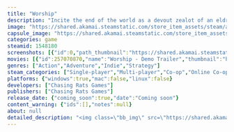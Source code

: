 ```yaml
---
title: "Worship"
description: "Incite the end of the world as a devout zealot of an eldritch god in this multiplayer Pikmin-inspired roguelite. Don the robes of a cultist, perform bloody rituals and expand your influence over an army of followers in this cute yet grim world. Is your devotion strong enough to please the Old Ones?"
image: "https://shared.akamai.steamstatic.com/store_item_assets/steam/apps/1548180/header.jpg?t=1730746434"
capsule_image: "https://shared.akamai.steamstatic.com/store_item_assets/steam/apps/1548180/capsule_231x87.jpg?t=1730746434"
categories: game
steamid: 1548180
screenshots: [{"id":0,"path_thumbnail":"https://shared.akamai.steamstatic.com/store_item_assets/steam/apps/1548180/ss_d90be1f68588d385d9c77fb34a4f997840e0c649.600x338.jpg?t=1730746434","path_full":"https://shared.akamai.steamstatic.com/store_item_assets/steam/apps/1548180/ss_d90be1f68588d385d9c77fb34a4f997840e0c649.1920x1080.jpg?t=1730746434"},{"id":1,"path_thumbnail":"https://shared.akamai.steamstatic.com/store_item_assets/steam/apps/1548180/ss_e26543e42d8b678804fb52f3ee943e91f2ea6e5c.600x338.jpg?t=1730746434","path_full":"https://shared.akamai.steamstatic.com/store_item_assets/steam/apps/1548180/ss_e26543e42d8b678804fb52f3ee943e91f2ea6e5c.1920x1080.jpg?t=1730746434"},{"id":2,"path_thumbnail":"https://shared.akamai.steamstatic.com/store_item_assets/steam/apps/1548180/ss_fe2bcbb6d5d1d021d8d56ee90e9ad2fa417ce95f.600x338.jpg?t=1730746434","path_full":"https://shared.akamai.steamstatic.com/store_item_assets/steam/apps/1548180/ss_fe2bcbb6d5d1d021d8d56ee90e9ad2fa417ce95f.1920x1080.jpg?t=1730746434"},{"id":3,"path_thumbnail":"https://shared.akamai.steamstatic.com/store_item_assets/steam/apps/1548180/ss_afde9a2bcf7637c987012100a3bde8e7720b037f.600x338.jpg?t=1730746434","path_full":"https://shared.akamai.steamstatic.com/store_item_assets/steam/apps/1548180/ss_afde9a2bcf7637c987012100a3bde8e7720b037f.1920x1080.jpg?t=1730746434"},{"id":4,"path_thumbnail":"https://shared.akamai.steamstatic.com/store_item_assets/steam/apps/1548180/ss_b2953a215c42d81dfac235502af297d7f1af56ec.600x338.jpg?t=1730746434","path_full":"https://shared.akamai.steamstatic.com/store_item_assets/steam/apps/1548180/ss_b2953a215c42d81dfac235502af297d7f1af56ec.1920x1080.jpg?t=1730746434"},{"id":5,"path_thumbnail":"https://shared.akamai.steamstatic.com/store_item_assets/steam/apps/1548180/ss_6be9d6bcc2f61c3612bc09dc8fad35643cd5e2e8.600x338.jpg?t=1730746434","path_full":"https://shared.akamai.steamstatic.com/store_item_assets/steam/apps/1548180/ss_6be9d6bcc2f61c3612bc09dc8fad35643cd5e2e8.1920x1080.jpg?t=1730746434"}]
movies: [{"id":257070870,"name":"Worship - Demo Trailer","thumbnail":"https://shared.akamai.steamstatic.com/store_item_assets/steam/apps/257070870/50d1577e5a169b230c8adaf59a8e00d6d9b91975/movie_600x337.jpg?t=1730745596","webm":{"480":"http://video.akamai.steamstatic.com/store_trailers/257070870/movie480_vp9.webm?t=1730745596","max":"http://video.akamai.steamstatic.com/store_trailers/257070870/movie_max_vp9.webm?t=1730745596"},"mp4":{"480":"http://video.akamai.steamstatic.com/store_trailers/257070870/movie480.mp4?t=1730745596","max":"http://video.akamai.steamstatic.com/store_trailers/257070870/movie_max.mp4?t=1730745596"},"highlight":true},{"id":257029303,"name":"Worship Gameplay Trailer","thumbnail":"https://shared.akamai.steamstatic.com/store_item_assets/steam/apps/257029303/movie.293x165.jpg?t=1717970896","webm":{"480":"http://video.akamai.steamstatic.com/store_trailers/257029303/movie480_vp9.webm?t=1717970896","max":"http://video.akamai.steamstatic.com/store_trailers/257029303/movie_max_vp9.webm?t=1717970896"},"mp4":{"480":"http://video.akamai.steamstatic.com/store_trailers/257029303/movie480.mp4?t=1717970896","max":"http://video.akamai.steamstatic.com/store_trailers/257029303/movie_max.mp4?t=1717970896"},"highlight":true},{"id":256879128,"name":"Worship Announcement Trailer","thumbnail":"https://shared.akamai.steamstatic.com/store_item_assets/steam/apps/256879128/movie.293x165.jpg?t=1730745600","webm":{"480":"http://video.akamai.steamstatic.com/store_trailers/256879128/movie480_vp9.webm?t=1730745600","max":"http://video.akamai.steamstatic.com/store_trailers/256879128/movie_max_vp9.webm?t=1730745600"},"mp4":{"480":"http://video.akamai.steamstatic.com/store_trailers/256879128/movie480.mp4?t=1730745600","max":"http://video.akamai.steamstatic.com/store_trailers/256879128/movie_max.mp4?t=1730745600"},"highlight":false}]
genres: ["Action","Adventure","Indie","Strategy"]
steam_categories: ["Single-player","Multi-player","Co-op","Online Co-op","Shared/Split Screen Co-op","Shared/Split Screen","Full controller support","Remote Play Together"]
platforms: {"windows":true,"mac":false,"linux":false}
developers: ["Chasing Rats Games"]
publishers: ["Chasing Rats Games"]
release_date: {"coming_soon":true,"date":"Coming soon"}
content_warning: {"ids":[],"notes":null}
about: null
detailed_description: "<img class=\"bb_img\" src=\"https://shared.akamai.steamstatic.com/store_item_assets/steam/apps/1548180/extras/blasphemouslyFun.gif?t=1730746434\" /><br><br>Embrace your dark side and don the robes of a cultist as you slowly take over the world. <br>Draw with your blood and perform blood rites to overcome foes and challenges in your path. Perform your god’s dreadful deeds to be rewarded with even more powerful sorceries. Recruit followers to do your bidding. They are mindless pawns ready to do anything for you. Order them around and sacrifice them as your god demands to perform even stronger rituals! <strong>Instigate the end of the world - or die trying. </strong><br><br><img class=\"bb_img\" src=\"https://shared.akamai.steamstatic.com/store_item_assets/steam/apps/1548180/extras/BrutallyEndearing.gif?t=1730746434\" /><br><br>Worship transfixes with its boldness, irreverence, themes, tone and world; from its hilariously horrific blood rites to exuberant evil sacrifices. Delve into the visually unique world of Worship with its distinctive black and white ink sketch art style, scattered splashes of color and hand drawn animations. From it’s cute and disctinctive art style to its use of dark humour, being bad has never felt so good. A grim, but equally cute and hilariously horrific world awaits you. <br><br><img class=\"bb_img\" src=\"https://shared.akamai.steamstatic.com/store_item_assets/steam/apps/1548180/extras/insightingArmageddon_test5finalfinalfinal2.gif?t=1730746434\" /><br><br>As the saying goes: “building a cult brings people together”. Embrace the aspect of community as you build an ever-growing following dedicated to serve you and your god of choice. Invite up to three pact-mates online and work together towards your grim goal. Guaranteed chaos!<br><br><img class=\"bb_img\" src=\"https://shared.akamai.steamstatic.com/store_item_assets/steam/apps/1548180/extras/test_your_faith_FPSFix.gif?t=1730746434\" /><br><br>A twisted take on Adventure-RPGs and the roguelike genre with its large living and breathing world that you’ll get to explore. Uncover secrets, interact with four flavorful factions, and your cult; all in order to gather devotion for your God. With enough followers, rituals and power, face your final challenge; summoning your deity into the mortal realm. <br><strong><br>Is your devotion strong enough to bring about the end times?</strong><br><br><img class=\"bb_img\" src=\"https://shared.akamai.steamstatic.com/store_item_assets/steam/apps/1548180/extras/footer.png?t=1730746434\" />"
---
```


